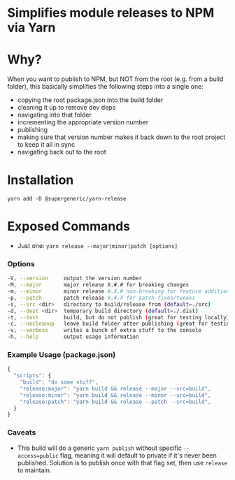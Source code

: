 Simplifies module releases to NPM via Yarn
===

# Why?
When you want to publish to NPM, but NOT from the root (e.g. from a build folder),
this basically simplifies the following steps into a single one:
- copying the root package.json into the build folder
- cleaning it up to remove dev deps
- navigating into that folder
- incrementing the appropriate version number
- publishing
- making sure that version number makes it back down to the root project to keep it all in sync
- navigating back out to the root

# Installation
```
yarn add -D @supergeneric/yarn-release
```

# Exposed Commands
- Just one: `yarn release --major|minor|patch [options]`

### Options
```bash
-V, --version     output the version number
-M, --major       major release X.#.# for breaking changes
-m, --minor       minor release #.X.# non-breaking for feature additions
-p, --patch       patch release #.#.X for patch fixes/tweaks
-s, --src <dir>   directory to build/release from (default=./src)
-d, --dest <dir>  temporary build directory (default=./.dist)
-t, --test        build, but do not publish (great for testing locally)
-c, --nocleanup   leave build folder after publishing (great for testing locally)
-v, --verbose     writes a bunch of extra stuff to the console
-h, --help        output usage information
```

### Example Usage (package.json)
```js
{
  "scripts": {
    "build": "do some stuff",
    "release:major": "yarn build && release --major --src=build",
    "release:minor": "yarn build && release --minor --src=build",
    "release:patch": "yarn build && release --patch --src=build",
  }
}
```

### Caveats
- This build will do a generic `yarn publish` without specific `--access=public` flag,
meaning it will default to private if it's never been published.  Solution is to publish once with that
flag set, then use `release` to maintain.
